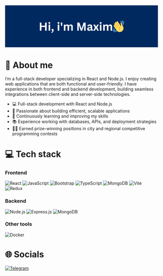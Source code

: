 ![Hi, I'm Maxim](banc.png)

# 👋 About me
I’m a full-stack developer specializing in React and Node.js. I enjoy creating web applications that are both functional and user-friendly. I have experience in both frontend and backend development, building seamless integrations between client-side and server-side technologies.

* 💻 Full-stack development with React and Node.js
* 🔧 Passionate about building efficient, scalable applications
* 🌱 Continuously learning and improving my skills
* 📚 Experience working with databases, APIs, and deployment strategies
* 👨‍💻 Earned prize-winning positions in city and regional competitive programming contests

# 💻 Tech stack
### Frontend
![React](https://img.shields.io/badge/react-%2320232a.svg?style=for-the-badge&logo=react&logoColor=%2361DAFB)
![JavaScript](https://img.shields.io/badge/javascript-%23323330.svg?style=for-the-badge&logo=javascript&logoColor=%23F7DF1E)
![Bootstrap](https://img.shields.io/badge/bootstrap-%23593d88.svg?style=for-the-badge&logo=bootstrap&logoColor=white)
![TypeScript](https://img.shields.io/badge/typescript-%23007ACC.svg?style=for-the-badge&logo=typescript&logoColor=white)
![MongoDB](https://img.shields.io/badge/mongoDB-%2347A248.svg?style=for-the-badge&logo=mongodb&logoColor=white)
![Vite](https://img.shields.io/badge/vite-%23646CFF.svg?style=for-the-badge&logo=vite&logoColor=white)
![Redux](https://img.shields.io/badge/redux-%23593d88.svg?style=for-the-badge&logo=redux&logoColor=white)
### Backend
![Node.js](https://img.shields.io/badge/node.js-%23339933.svg?style=for-the-badge&logo=node.js&logoColor=white)
![Express.js](https://img.shields.io/badge/express-%23404d59.svg?style=for-the-badge&logo=express&logoColor=white)
![MongoDB](https://img.shields.io/badge/mongoDB-%2347A248.svg?style=for-the-badge&logo=mongodb&logoColor=white)

### Other tools
![Docker](https://img.shields.io/badge/docker-%230db7ed.svg?style=for-the-badge&logo=docker&logoColor=white)

# 🌐 Socials
[![Telegram](https://img.shields.io/badge/Telegram-2CA5E0?style=for-the-badge&logo=telegram&logoColor=white)](https://t.me/naximls)
